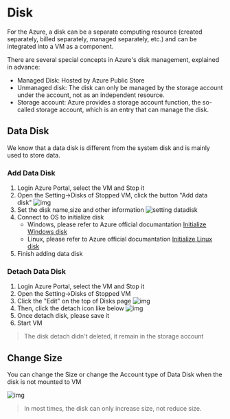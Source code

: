 # Disk

For the Azure, a disk can be a separate computing resource (created separately, billed separately, managed separately, etc.) and can be integrated into a VM as a component.

There are several special concepts in Azure's disk management, explained in advance:

* Managed Disk: Hosted by Azure Public Store
* Unmanaged disk: The disk can only be managed by the storage account under the account, not as an independent resource.
* Storage account: Azure provides a storage account function, the so-called storage account, which is an entry that can manage the disk.

## Data Disk

We know that a data disk is different from the system disk and is mainly used to store data.

### Add Data Disk

1. Login Azure Portal, select the VM and Stop it
2. Open the Setting->Disks of Stopped VM, click the button "Add data disk"
   ![img](https://libs.websoft9.com/Websoft9/DocsPicture/en/azure/azure-addddisk-websoft9.png)
3. Set the disk name,size and other information
   ![setting datadisk](https://libs.websoft9.com/Websoft9/DocsPicture/en/azure/azure-addddisk2-websoft9.png)
4. Connect to OS to initialize disk
    - Windows, please refer to Azure official documantation [Initialize Windows disk](https://docs.microsoft.com/en-us/azure/virtual-machines/windows/attach-managed-disk-portal#initialize-a-new-data-disk)
    - Linux, please refer to Azure official documantation [Initialize Linux disk](https://docs.microsoft.com/en-us/azure/virtual-machines/linux/attach-disk-portal#connect-to-the-linux-vm-to-mount-the-new-disk) 
5. Finish adding data disk

### Detach Data Disk

1. Login Azure Portal, select the VM and Stop it
3. Open the Setting->Disks of Stopped VM
4. Click the "Edit" on the top of Disks page
   ![img](https://libs.websoft9.com/Websoft9/DocsPicture/en/azure/azure-ddiskds-websoft9.png)
5. Then, click the detach icon like below
   ![img](https://libs.websoft9.com/Websoft9/DocsPicture/en/azure/azure-ddiskds2-websoft9.png)
6. Once detach disk, please save it
7. Start VM

> The disk detach didn't deleted, it remain in the storage account

## Change Size

You can change the Size or change the Account type of Data Disk when the disk is not mounted to VM

![img](https://libs.websoft9.com/Websoft9/DocsPicture/en/azure/azure-ddiskin-websoft9.png)

> In most times, the disk can only increase size, not reduce size.